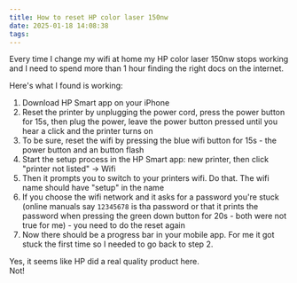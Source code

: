 ```yaml
---
title: How to reset HP color laser 150nw
date: 2025-01-18 14:08:38
tags:
---
```


Every time I change my wifi at home my HP color laser 150nw stops working and I need to spend more than 1 hour finding the right docs on the internet.

Here's what I found is working:

1. Download HP Smart app on your iPhone
2. Reset the printer by unplugging the power cord, press the power button for 15s, then plug the power, leave the power button pressed until you hear a click and the printer turns on
3. To be sure, reset the wifi by pressing the blue wifi button for 15s - the power button and an  button flash
4. Start the setup process in the HP Smart app: new printer, then click "printer not listed" -> Wifi
5. Then it prompts you to switch to your printers wifi. Do that. The wifi name should have "setup" in the name
6. If you choose the wifi network and it asks for a password you're stuck (online manuals say `12345678` is tha password or that it prints the password when pressing the green down button for 20s - both were not true for me) - you need to do the reset again
7. Now there should be a progress bar in your mobile app. For me it got stuck the first time so I needed to go back to step 2.

Yes, it seems like HP did a real quality product here.  
Not!
